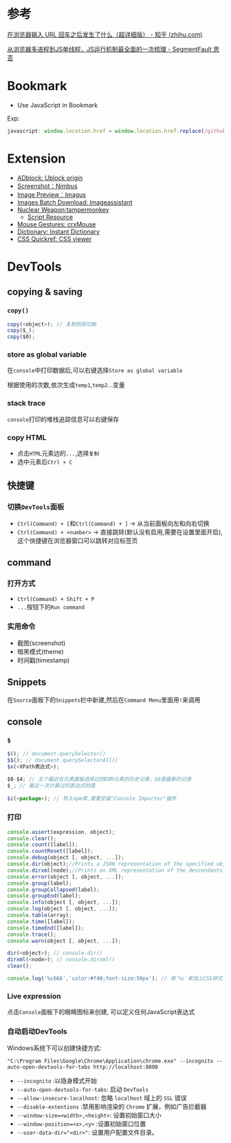 # 参考

[在浏览器输入 URL 回车之后发生了什么（超详细版） - 知乎 (zhihu.com)](https://zhuanlan.zhihu.com/p/80551769)

[从浏览器多进程到JS单线程，JS运行机制最全面的一次梳理 - SegmentFault 思否](https://segmentfault.com/a/1190000012925872)

# Bookmark

* Use JavaScript in Bookmark

Exp:
```js
javascript: window.location.href = window.location.href.replace(/github(1s)?.com/, (match, p1) =>  p1 ? 'github.com' : 'github1s.com')
```

# Extension

* [ADblock: Ublock origin](https://chrome.google.com/webstore/detail/ublock-origin/cjpalhdlnbpafiamejdnhcphjbkeiagm)
* [Screenshot：Nimbus](https://chrome.google.com/webstore/detail/nimbus-screenshot-screen/bpconcjcammlapcogcnnelfmaeghhagj?utm_source=chrome-ntp-icon)
* [Image Preview：Imagus](https://chrome.google.com/webstore/detail/imagus/immpkjjlgappgfkkfieppnmlhakdmaab/related)
* [Images Batch Download: Imageassistant](https://chrome.google.com/webstore/detail/imageassistant-batch-imag/dbjbempljhcmhlfpfacalomonjpalpko)
* [Nuclear Weapon:tampermonkey](https://chrome.google.com/webstore/detail/tampermonkey/dhdgffkkebhmkfjojejmpbldmpobfkfo)
  * [Script Resource](https://greasyfork.org/)
* [Mouse Gestures: crxMouse](https://chrome.google.com/webstore/detail/crxmouse-chrome-gestures/jlgkpaicikihijadgifklkbpdajbkhjo)
* [Dictionary: Instant Dictionary](https://chrome.google.com/webstore/detail/instant-dictionary-by-goo/mfembjnmeainjncdflaoclcjadfhpoim)
* [CSS Quickref: CSS viewer](https://chrome.google.com/webstore/detail/cssviewer/ggfgijbpiheegefliciemofobhmofgce)

# DevTools

## copying & saving

### `copy()`

```javascript
copy(<object>); // 复制到剪切板
copy($_);
copy($0);
```

### store as global variable

在`console`中打印数据后,可以右键选择`Store as global variable`

根据使用的次数,依次生成`temp1`,`temp2`...变量

### stack trace

`console`打印的堆栈追踪信息可以右键保存

### copy HTML

* 点击`HTML`元素边的`...`,选择`复制`
* 选中元素后`Ctrl + C`

## 快捷键

### 切换`DevTools`面板

* `Ctrl(Command) + [`和`Ctrl(Command) + ]` -> 从当前面板向左和向右切换
* `Ctrl(Command) + <number>` -> 直接跳转(默认没有启用,需要在设置里面开启),这个快捷键在浏览器窗口可以跳转对应标签页

## command

### 打开方式

* `Ctrl(Command) + Shift + P`
* `...`按钮下的`Run command`

### 实用命令

* 截图(screenshot)
* 暗黑模式(theme)
* 时间戳(timestamp)

## Snippets

在`Source`面板下的`Snippets`栏中新建,然后在`Command Menu`里面用`!`来调用

## console

### `$`

```javascript
$(); // document.querySelector()
$$(); // document.querySelectorAll()
$x(<XPath表达式>); 

$0-$4; // 五个最近在元素面板选择过的DOM元素的历史记录，$0是最新的记录
$_; // 最近一次计算过的表达式的值
   
$i(<package>); // 导入npm库,需要安装"Console Importer"插件
```

### 打印

```javascript
console.assert(expression, object);
console.clear();
console.count([label]);
console.countReset([label]);
console.debug(object [, object, ...]);
console.dir(object);//Prints a JSON representation of the specified object
console.dirxml(node);//Prints an XML representation of the descendants of node.
console.error(object [, object, ...]);
console.group(label);
console.groupCollapsed(label);
console.groupEnd(label);
console.info(object [, object, ...]);
console.log(object [, object, ...]);
console.table(array);
console.time([label]);
console.timeEnd([label]);
console.trace();
console.warn(object [, object, ...]);

dir(<object>); // console.dir()
dirxml(<node>); // console.dirxml()
clear();

console.log('%c666','color:#f40;font-size:50px'); // 用`%c`来加上CSS样式
```

### Live expression

点击`Console`面板下的眼睛图标来创建, 可以定义任何JavaScript表达式

### 自动启动DevTools

Windows系统下可以创建快捷方式:

`"C:\Program Files\Google\Chrome\Application\chrome.exe" --incognito --auto-open-devtools-for-tabs http://localhost:8000`

* `--incognito` :以隐身模式开始
* `--auto-open-devtools-for-tabs`: 启动 `DevTools`
* `--allow-insecure-localhost`: 忽略 `localhost` 域上的 `SSL` 错误
* `--disable-extentions` :禁用影响渲染的 `Chrome` 扩展，例如广告拦截器
* `--window-size=<width>,<height>`: 设置初始窗口大小
* `--window-position=<x>,<y>` :设置初始窗口位置
* `--user-data-dir="<dir>"`: 设置用户配置文件目录。
